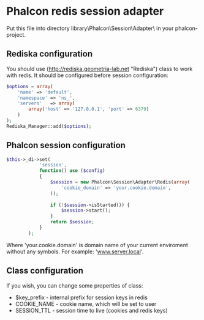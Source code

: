 Phalcon redis session adapter
========

Put this file into directory library\Phalcon\Session\Adapter\ in your phalcon-project. 

Rediska configuration
--------

You should use 
(http://rediska.geometria-lab.net "Rediska") class to work with redis. It should be configured before session configuration:

```php
$options = array(
	'name' => 'default',
	'namespace' => 'ns_',
	'servers'   => array(
		array('host' => '127.0.0.1', 'port' => 6379)
	)
);
Rediska_Manager::add($options);
```

Phalcon session configuration
--------

```php
$this->_di->set(
            'session',
            function() use ($config)
            {
				$session = new Phalcon\Session\Adapter\Redis(array(
					'cookie_domain' => 'your.cookie.domain',
				));
				
                if (!$session->isStarted()) {
                    $session->start();
                }
                return $session;
            }
        );
```

Where 'your.cookie.domain' is domain name of your current enviroment without any symbols. 
For example: 'www.server.local'.

Class configuration
--------

If you wish, you can change some properties of class:

* $key_prefix - internal prefix for session keys in redis
* COOKIE_NAME - cookie name, which will be set to user
* SESSION_TTL - session time to live (cookies and redis keys)
